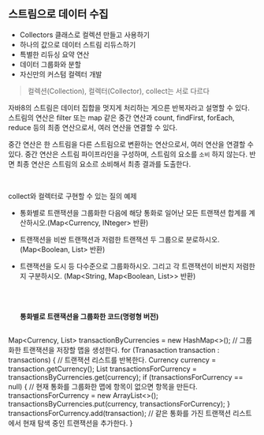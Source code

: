 ## 스트림으로 데이터 수집

- Collectors 클래스로 컬렉션 만들고 사용하기
- 하나의 값으로 데이터 스트림 리듀스하기
- 특별한 리듀싱 요약 연산
- 데이터 그룹화와 분할
- 자신만의 커스텀 컬렉터 개발

> 컬렉션(Collection), 컬렉터(Collector), collect는 서로 다르다

자바8의 스트림은 데이터 집합을 멋지게 처리하는 게으른 반복자라고 설명할 수 있다. 스트림의 연산은 filter 또는 map 같은 중간 연산과 count, findFirst, forEach, reduce 등의 최종 연산으로서, 여러 연산을 연결할 수 있다.

중간 연산은 한 스트림을 다른 스트림으로 변환하는 연산으로서, 여러 연산을 연결할 수 있다. 중간 연산은 스트림 파이프라인을 구성하며, 스트림의 요소를 `소비` 하지 않는다. 반면 최종 연산은 스트림의 요소르 소비해서 최종 결과를 도출한다.

<br />

collect와 컬렉터로 구현할 수 있는 질의 예제

- 통화별로 트랜잭션을 그룹화한 다음에 해당 통화로 일어난 모든 트랜잭션 합계를 계산하시오.(Map<Currency, INteger> 반환)
- 트랜잭션을 비싼 트랜잭션과 저렴한 트랜잭션 두 그룹으로 분로하시오. (Map<Boolean, List<Transaction>> 반환)
- 트랜잭션을 도시 등 다수준으로 그룹화하시오. 그리고 각 트랜잭션이 비싼지 저렴한지 구분하시오. (Map<String, Map<Boolean, List<Transaction>>> 반환)
  
  <br />
  <br />
  
  **통화별로 트랜잭션을 그룹화한 코드(명령형 버전)**
  
  ```java
Map<Currency, List<Transaction>> transactionByCurrencies = new HashMap<>(); // 그룹화한 트랜잭션을 저장할 맵을 생성한다.
for (Tranasaction transaction : transactions) { // 트랜잭션 리스트를 반복한다.
    Currency currency = transaction.getCurrency();
    List<Transaction> transactionsForCurrency = 
            transactionsByCurrencies.get(currency);
    if (transactionsForCurrency == null) {      // 현재 통화를 그룹화한 맵에 항목이 없으면 항목을 만든다.
        transactionsForCurrency = new ArrayList<>();
        transactionsByCurrencies.put(currency, transactionsForCurrency);
    }
    transactionsForCurrency.add(transaction);   // 같은 통화를 가진 트랜잭션 리스트에서 현재 탐색 중인 트랜잭션을 추가한다.
}
```
